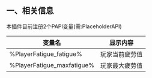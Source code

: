 ## 一、相关信息
本插件目前注册2个PAPI变量(需:PlaceholderAPI)

|变量名   | 显示内容  |
| ------------ | ------------ |
|%PlayerFatigue_fatigue%| 玩家当前疲劳值|
|%PlayerFatigue_maxfatigue%| 玩家最大疲劳值|